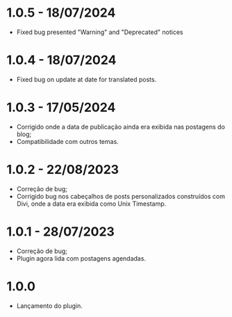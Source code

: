 # 1.0.5 - 18/07/2024
* Fixed bug presented "Warning" and "Deprecated" notices

# 1.0.4 - 18/07/2024
* Fixed bug on update at date for translated posts.

# 1.0.3 - 17/05/2024
* Corrigido onde a data de publicação ainda era exibida nas postagens do blog;
* Compatibilidade com outros temas.

# 1.0.2 - 22/08/2023
* Correção de bug;
* Corrigido bug nos cabeçalhos de posts personalizados construídos com Divi, onde a data era exibida como Unix Timestamp.

# 1.0.1 - 28/07/2023
* Correção de bug;
* Plugin agora lida com postagens agendadas.

# 1.0.0
* Lançamento do plugin.